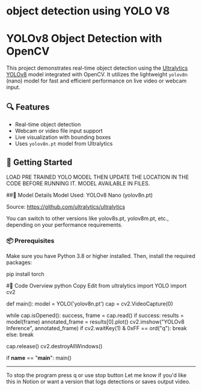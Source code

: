 # object detection using YOLO V8
# YOLOv8 Object Detection with OpenCV

This project demonstrates real-time object detection using the [Ultralytics YOLOv8](https://github.com/ultralytics/ultralytics) model integrated with OpenCV. It utilizes the lightweight `yolov8n` (nano) model for fast and efficient performance on live video or webcam input.

## 🔍 Features

- Real-time object detection
- Webcam or video file input support
- Live visualization with bounding boxes
- Uses `yolov8n.pt` model from Ultralytics

## 🚀 Getting Started
LOAD PRE TRAINED YOLO MODEL THEN UPDATE THE LOCATION IN THE CODE BEFORE RUNNING IT.
MODEL AVAILABLE IN FILES.

##🧠 Model Details
Model Used: YOLOv8 Nano (yolov8n.pt)

Source: https://github.com/ultralytics/ultralytics

You can switch to other versions like yolov8s.pt, yolov8m.pt, etc., depending on your performance requirements.
### 📦 Prerequisites

Make sure you have Python 3.8 or higher installed. Then, install the required packages:

pip install torch


#📄 Code Overview
python
Copy
Edit
from ultralytics import YOLO
import cv2

def main():
    model = YOLO('yolov8n.pt')
    cap = cv2.VideoCapture(0)

   while cap.isOpened():
        success, frame = cap.read()
        if success:
            results = model(frame)
            annotated_frame = results[0].plot()
            cv2.imshow("YOLOv8 Inference", annotated_frame)
            if cv2.waitKey(1) & 0xFF == ord("q"):
                break
        else:
            break

   cap.release()
    cv2.destroyAllWindows()

if __name__ == "__main__":
    main()

---
To stop the program press q or use stop button
Let me know if you'd like this in Notion or want a version that logs detections or saves output video.

 
